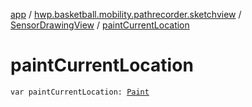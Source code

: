 [app](../../index.md) / [hwp.basketball.mobility.pathrecorder.sketchview](../index.md) / [SensorDrawingView](index.md) / [paintCurrentLocation](.)

# paintCurrentLocation

`var paintCurrentLocation: `[`Paint`](https://developer.android.com/reference/android/graphics/Paint.html)